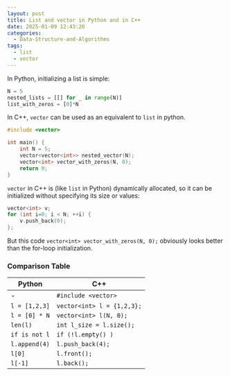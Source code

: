 ```yaml
---
layout: post
title: List and vector in Python and in C++
date: 2025-01-09 12:43:20
categories:
  - Data-Structure-and-Algorithms
tags:
  - list
  - vector
---
```


In Python, initializing a list is simple:

```python
N = 5
nested_lists = [[] for _ in range(N)]
list_with_zeros = [0]*N
```

In C++, `vector` can be used as an equivalent to `list` in python.

```cpp
#include <vector>

int main() {
	int N = 5;
	vector<vector<int>> nested_vector(N);
	vector<int> vector_with_zeros(N, 0);
	return 0;
}
```

`vector` in C++ is (like `list` in Python) dynamically allocated, so it can be initialized without specifying its size or values:

```cpp
vector<int> v;
for (int i=0; i < N; ++i) {
	v.push_back(0);
};
```

But this code `vector<int> vector_with_zeros(N, 0);` obviously looks better than the for-loop initialization.

### Comparison Table

| Python        | C++                        |
| ------------- | -------------------------- |
| -             | `#include <vector>`        |
| `l = [1,2,3]` | `vector<int> l = {1,2,3};` |
| `l = [0] * N` | `vector<int> l(N, 0);`     |
| `len(l)`      | `int l_size = l.size();`   |
| `if is not l` | `if (!l.empty() )`         |
| `l.append(4)` | `l.push_back(4);`          |
| `l[0]`        | `l.front();`               |
| `l[-1]`       | `l.back();`                |
